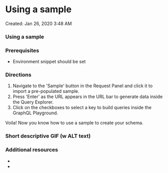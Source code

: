 # Using a sample

Created: Jan 26, 2020 3:48 AM

### Using a sample

### Prerequisites

- Environment snippet should be set

### Directions

1. Navigate to the 'Sample' button in the Request Panel and click it to import a pre-populated sample.
2. Press 'Enter' as the URL appears in the URL bar to generate data inside the Query Explorer.
3. Click on the checkboxes to select a key to build queries inside the GraphQL Playground.

Voila! Now you know how to use a sample to create your schema. 

### Short descriptive GIF (w ALT text)

### Additional resources

- 
-
